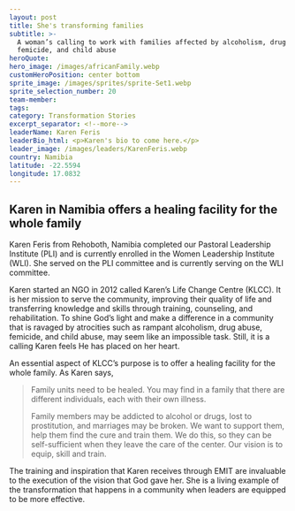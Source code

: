 ```yaml
---
layout: post
title: She's transforming families
subtitle: >-
  A woman’s calling to work with families affected by alcoholism, drug abuse,
  femicide, and child abuse
heroQuote:
hero_image: /images/africanFamily.webp
customHeroPosition: center bottom
sprite_image: /images/sprites/sprite-Set1.webp
sprite_selection_number: 20
team-member:
tags:
category: Transformation Stories
excerpt_separator: <!--more-->
leaderName: Karen Feris
leaderBio_html: <p>Karen's bio to come here.</p>
leader_image: /images/leaders/KarenFeris.webp
country: Namibia
latitude: -22.5594
longitude: 17.0832
---
```


## Karen in Namibia offers a healing facility for the whole family

Karen Feris from Rehoboth, Namibia completed our Pastoral Leadership Institute (PLI) and is currently enrolled in the Women Leadership Institute (WLI). She served on the PLI committee and is currently serving on the WLI committee.

Karen started an NGO in 2012 called Karen’s Life Change Centre (KLCC). It is her mission to serve the community, improving their quality of life and transferring knowledge and skills through training, counseling, and rehabilitation. To shine God’s light and make a difference in a community that is ravaged by atrocities such as rampant alcoholism, drug abuse, femicide, and child abuse, may seem like an impossible task. Still, it is a calling Karen feels He has placed on her heart.

An essential aspect of KLCC’s purpose is to offer a healing facility for the whole family. As Karen says,

> Family units need to be healed. You may find in a family that there are different individuals, each with their own illness.
>
>
> Family members may be addicted to alcohol or drugs, lost to prostitution, and marriages may be broken. We want to support them, help them find the cure and train them. We do this, so they can be self-sufficient when they leave the care of the center. Our vision is to equip, skill and train.

The training and inspiration that Karen receives through EMIT are invaluable to the execution of the vision that God gave her. She is a living example of the transformation that happens in a community when leaders are equipped to be more effective.